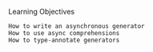 Learning Objectives

    How to write an asynchronous generator
    How to use async comprehensions
    How to type-annotate generators
